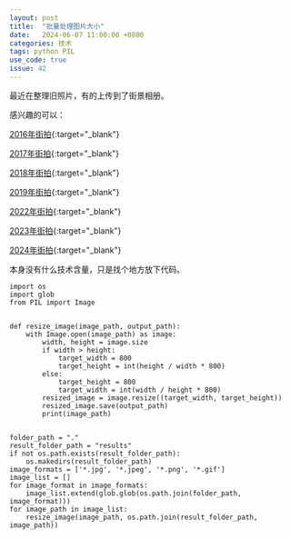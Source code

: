 ```yaml
---
layout: post
title:  "批量处理图片大小"
date:   2024-06-07 11:00:00 +0800
categories: 技术
tags: python PIL
use_code: true
issue: 42
---
```

最近在整理旧照片，有的上传到了街景相册。

感兴趣的可以：

[2016年街拍](/photos/#street_view_2016){:target="_blank"}

[2017年街拍](/photos/#street_view_2017){:target="_blank"}

[2018年街拍](/photos/#street_view_2018){:target="_blank"}

[2019年街拍](/photos/#street_view_2019){:target="_blank"}

[2022年街拍](/photos/#street_view_2022){:target="_blank"}

[2023年街拍](/photos/#street_view_2023){:target="_blank"}

[2024年街拍](/photos/#street_view_2024){:target="_blank"}

本身没有什么技术含量，只是找个地方放下代码。

<!--more-->

    import os
    import glob
    from PIL import Image
    
    
    def resize_image(image_path, output_path):
        with Image.open(image_path) as image:
            width, height = image.size
            if width > height:
                target_width = 800
                target_height = int(height / width * 800)
            else:
                target_height = 800
                target_width = int(width / height * 800)
            resized_image = image.resize((target_width, target_height))
            resized_image.save(output_path)
            print(image_path)
    
    
    folder_path = "."
    result_folder_path = "results"
    if not os.path.exists(result_folder_path):
        os.makedirs(result_folder_path)
    image_formats = ['*.jpg', '*.jpeg', '*.png', '*.gif']
    image_list = []
    for image_format in image_formats:
        image_list.extend(glob.glob(os.path.join(folder_path, image_format)))
    for image_path in image_list:
        resize_image(image_path, os.path.join(result_folder_path, image_path))
